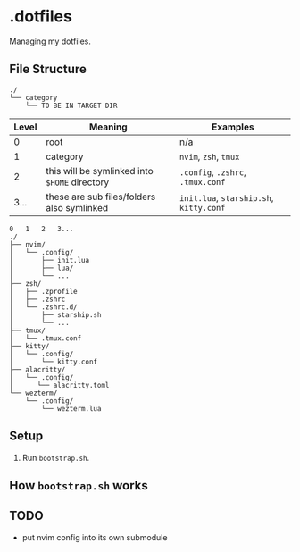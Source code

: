 # .dotfiles


Managing my dotfiles.


## File Structure

```text
./
└── category
    └── TO BE IN TARGET DIR
```

| Level | Meaning                                       | Examples                          |
| ----- | --------------------------------------------- | --------------------------------- |
| 0     | root                                          | n/a                               |
| 1     | category                                      | `nvim`, `zsh`, `tmux`                   |
| 2     | this will be symlinked into `$HOME` directory | `.config`, `.zshrc`, `.tmux.conf`       |
| 3...  | these are sub files/folders also symlinked    | `init.lua`, `starship.sh`, `kitty.conf` |


```text
0   1   2   3...
./
├── nvim/
│   └── .config/
│       ├── init.lua
│       ├── lua/
│       └── ...
├── zsh/
│   ├── .zprofile
│   ├── .zshrc
│   └── .zshrc.d/
│       ├── starship.sh
│       └── ...
├── tmux/
│   └── .tmux.conf
├── kitty/
│   └── .config/
│       └── kitty.conf
├── alacritty/
│   └── .config/
│      └── alacritty.toml
└── wezterm/
    └── .config/
        └── wezterm.lua
```


## Setup

1. Run `bootstrap.sh`.


## How `bootstrap.sh` works

<!--TODO: finish writing `bootstrap.sh` and explain it here-->


<!--TODO: all planned todos-->
## TODO

- put nvim config into its own submodule
